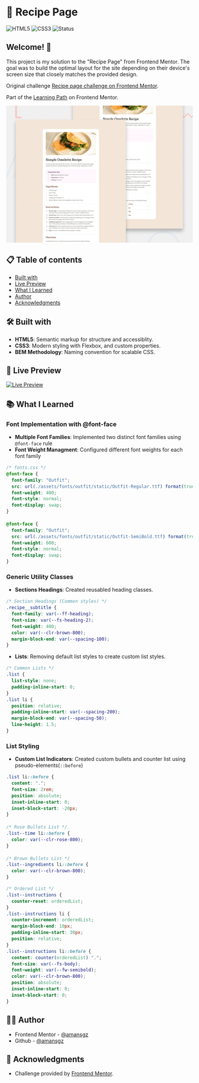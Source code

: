# 🚀 Recipe Page

![HTML5](https://img.shields.io/badge/HTML5-E34F26?style=for-the-badge&logo=html5&logoColor=white) ![CSS3](https://img.shields.io/badge/CSS3-1572B6?style=for-the-badge&logoColor=white)
![Status](https://img.shields.io/badge/Status-Completed-success?style=for-the-badge)

## Welcome! 👋

This project is my solution to the "Recipe Page" from Frontend Mentor. The goal was to build the optimal layout for the site depending on their device's screen size that closely matches the provided design.

Original challenge [Recipe page challenge on Frontend Mentor](https://www.frontendmentor.io/challenges/recipe-page-KiTsR8QQKm).

Part of the [Learning Path](https://www.frontendmentor.io/learning-paths) on Frontend Mentor.

![Design preview for the Recipe Page coding challenge](./assets/images/preview.jpg)

## 📋 Table of contents

- [Built with](#-built-with)
- [Live Preview](#-live-preview)
- [What I Learned](#-what-i-learned)
- [Author](#-author)
- [Acknowledgments](#-acknowledgments)

## 🛠 Built with

- **HTML5**: Semantic markup for structure and accessiblity.
- **CSS3**: Modern styling with Flexbox, and custom properties.
- **BEM Methodology**: Naming convention for scalable CSS.

## 🔗 Live Preview

[![Live Preview](https://img.shields.io/badge/Demo-Live-00BCD4?style=for-the-badge)](https://amansgz.github.io/recipe-page)

## 📚 What I Learned

### Font Implementation with @font-face

- **Multiple Font Families**: Implemented two distinct font families using `@font-face` rule
- **Font Weight Managment**: Configured different font weights for each font family

```css
/* fonts.css */
@font-face {
  font-family: "Outfit";
  src: url(./assets/fonts/outfit/static/Outfit-Regular.ttf) format(truetype);
  font-weight: 400;
  font-style: normal;
  font-display: swap;
}

@font-face {
  font-family: "Outfit";
  src: url(./assets/fonts/outfit/static/Outfit-SemiBold.ttf) format(truetype);
  font-weight: 600;
  font-style: normal;
  font-display: swap;
}
```

### Generic Utility Classes

- **Sections Headings**: Created reusabled heading classes.

```css
/* Section Headings (Common styles) */
.recipe__subtitle {
  font-family: var(--ff-heading);
  font-size: var(--fs-heading-2);
  font-weight: 400;
  color: var(--clr-brown-800);
  margin-block-end: var(--spacing-100);
}
```

- **Lists**: Removing default list styles to create custom list styles.

```css
/* Common Lists */
.list {
  list-style: none;
  padding-inline-start: 0;
}
.list li {
  position: relative;
  padding-inline-start: var(--spacing-200);
  margin-block-end: var(--spacing-50);
  line-height: 1.5;
}
```

### List Styling

- **Custom List Indicators**: Created custom bullets and counter list using pseudo-elements(`::before`)

```css
.list li::before {
  content: ".";
  font-size: 2rem;
  position: absolute;
  inset-inline-start: 0;
  inset-block-start: -20px;
}

/* Rose Bullets List */
.list--time li::before {
  color: var(--clr-rose-800);
}

/* Brown Bullets List */
.list--ingredients li::before {
  color: var(--clr-brown-800);
}
```

```css
/* Ordered List */
.list--instructions {
  counter-reset: orderedList;
}
.list--instructions li {
  counter-increment: orderedList;
  margin-block-end: 10px;
  padding-inline-start: 30px;
  position: relative;
}
.list--instructions li::before {
  content: counter(orderedList) ".";
  font-size: var(--fs-body);
  font-weight: var(--fw-semibold);
  color: var(--clr-brown-800);
  position: absolute;
  inset-inline-start: 0;
  inset-block-start: 0;
}
```

## 👩‍💻 Author

- Frontend Mentor - [@amansgz](https://www.frontendmentor.io/profile/amansgz)
- Github - [@amansgz](https://www.github.com/amansgz)

## 🙌 Acknowledgments

- Challenge provided by [Frontend Mentor](https://www.frontendmentor.io).
